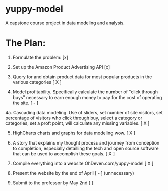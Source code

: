 yuppy-model
===========

A capstone course project in data modeling and analysis.



The Plan: 
==========

1. Formulate the problem: [x]

2. Set up the Amazon Product Advertising API [x]

3. Query for and obtain product data for most popular products in the various categories [ X ]

4. Model profitability. Specifically calculate the number of "click through buys" necessary to earn enough money to pay for the cost of operating the site.  [ - ]

4a. Cascading data modeling. Use of sliders, set number of site visitors, set percentage of visitors who click through buy, select a category or categories, set a proft point, will calculate any missing variables. [ X ]

5. HighCharts charts and graphs for data modeling wow. [ X ]

6. A story that explains my thought process and journey from conception to completion, especially detailling the tech and open source software that can be used to accomplish these goals. [ X ]

7. Compile everything into a website OhDeven.com/yuppy-model [ X ]

8. Present the website by the end of April [ - ] (unnecessary)

9. Submit to the professor by May 2nd [ ]